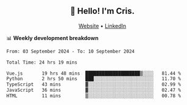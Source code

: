 
<h2 align="center">👋 Hello! I'm Cris.</h2>
<p align="center">
  <a href="https://www.criscunas.dev">Website</a> •
  <a href="https://www.linkedin.com/in/cristophercunas/">LinkedIn</a> 
</p>


📊 **Weekly development breakdown**
<!--START_SECTION:waka-->

```txt
From: 03 September 2024 - To: 10 September 2024

Total Time: 24 hrs 19 mins

Vue.js       19 hrs 48 mins  ████████████████████▒░░░░   81.44 %
Python       2 hrs 50 mins   ███░░░░░░░░░░░░░░░░░░░░░░   11.70 %
TypeScript   43 mins         ▓░░░░░░░░░░░░░░░░░░░░░░░░   02.99 %
JavaScript   36 mins         ▓░░░░░░░░░░░░░░░░░░░░░░░░   02.47 %
HTML         11 mins         ▒░░░░░░░░░░░░░░░░░░░░░░░░   00.78 %
```

<!--END_SECTION:waka-->
